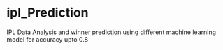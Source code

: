 # ipl_Prediction

IPL Data Analysis and winner prediction using different machine learning model for accuracy upto 0.8
